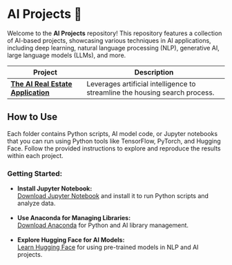 # AI Projects 🤖

<p>
Welcome to the <strong>AI Projects</strong> repository! This repository features a collection of AI-based projects, showcasing various techniques in AI applications, including deep learning, natural language processing (NLP), generative AI, large language models (LLMs), and more.
</p>

<table>
  <thead>
    <tr>
      <th>Project</th>
      <th>Description</th>
    </tr>
  </thead>
  <tbody>
    <tr>
      <td><a href="https://github.com/erickson-figueroa/ai-real-estate-app"><strong>The AI Real Estate Application</strong></a></td>
      <td>Leverages artificial intelligence to streamline the housing search process.</td>
    </tr>
  </tbody>
</table>

<h2>How to Use</h2>
<p>
Each folder contains Python scripts, AI model code, or Jupyter notebooks that you can run using Python tools like TensorFlow, PyTorch, and Hugging Face. Follow the provided instructions to explore and reproduce the results within each project.
</p>

<h3>Getting Started:</h3>
<ul>
    <li>
        <strong>Install Jupyter Notebook:</strong><br>
        <a href="https://jupyter.org/install" target="_blank">Download Jupyter Notebook</a> and install it to run Python scripts and analyze data.
    </li>
    <br>
    <li>
        <strong>Use Anaconda for Managing Libraries:</strong><br>
        <a href="https://www.anaconda.com/products/individual" target="_blank">Download Anaconda</a> for Python and AI library management.
    </li>
    <br>
    <li>
        <strong>Explore Hugging Face for AI Models:</strong><br>
        <a href="https://huggingface.co/" target="_blank">Learn Hugging Face</a> for using pre-trained models in NLP and AI projects.
    </li>
</ul>
